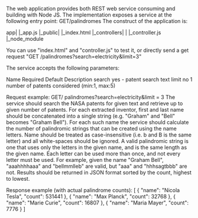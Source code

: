 The web application provides both REST web service consuming and building with Node JS.
The implementation exposes a service at the following entry point: GET/palindromes
The construct of the application is:

   app|
      |_app.js
      |_public|
              |_index.html
              |_controllers|
              |            |_controller.js
              |_node_module
              

You can use "index.html" and "controller.js"  to test it, or directly send a get request "GET /palindromes?search=electricity&limit=3" 

The service accepts the following parameters:

Name	  Required    Default	                  Description
search	  yes	      -	                          patent search text
limit	  no	      1	                          number of patents considered (min:1, max:5)
	 		
Request example:
GET/ palindromes?search=electricity&limit = 3
The service should search the NASA patents for given text and retrieve up to given number of patents. For each extracted inventor, first and last name should be concatenated into a single string (e.g. "Graham" and "Bell" becomes "Graham Bell"). For each such name the service should calculate the number of palindromic strings that can be created using the name letters. Name should be treated as case-insensitive (i.e. b and B is the same letter) and all white-spaces should be ignored. A valid palindromic string is one that uses only the letters in the given name, and is the same length as the given name. Each letter can be used more than once, and not every letter must be used. For example, given the name "Graham Bell", "aaahhhhaaa" and "bellmmlleb" are valid, but "aaa" and "hhhsagtbbb" are not. Results should be returned in JSON format sorted by the count, highest to lowest.

Response example (with actual palindrome counts):
[
    { "name": "Nicola Tesla", "count": 531441 },
    { "name": "Max Planck", "count": 32768 },
    { "name": "Marie Curie", "count": 16807 },
    { "name": "Maria Mayer", "count": 7776 }
]
